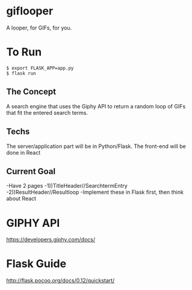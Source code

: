 # giflooper
A looper, for GIFs, for you.

# To Run
```
$ export FLASK_APP=app.py
$ flask run
```

## The Concept
A search engine that uses the Giphy API to return a random loop of GIFs that fit the entered search terms.

## Techs
The server/application part will be in Python/Flask. The front-end will be done in React

## Current Goal
-Have 2 pages
-1))TitleHeader//SearchtermEntry
-2))ResultHeader//Resultloop
-Implement these in Flask first, then think about React

# GIPHY API
https://developers.giphy.com/docs/

# Flask Guide
http://flask.pocoo.org/docs/0.12/quickstart/
